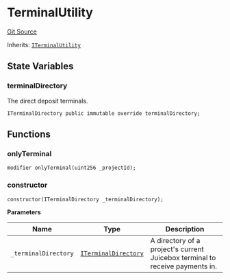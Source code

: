 # TerminalUtility

[Git Source](https://github.com/jbx-protocol/juice-contracts-v1/blob/71fd42afb0ef0d51606019d9a17dcb746505efd5/contracts/abstract/TerminalUtility.sol)

Inherits: [`ITerminalUtility`](/docs/v4/deprecated/v1/api/interfaces/iterminalutility.md)

## State Variables

### terminalDirectory

The direct deposit terminals.

```solidity
ITerminalDirectory public immutable override terminalDirectory;
```

## Functions

### onlyTerminal

```solidity
modifier onlyTerminal(uint256 _projectId);
```

### constructor

```solidity
constructor(ITerminalDirectory _terminalDirectory);
```

**Parameters**

|Name|Type|Description|
|----|----|-----------|
|`_terminalDirectory`|[`ITerminalDirectory`](/docs/v4/deprecated/v1/api/interfaces/iterminaldirectory.md)|A directory of a project's current Juicebox terminal to receive payments in.|

